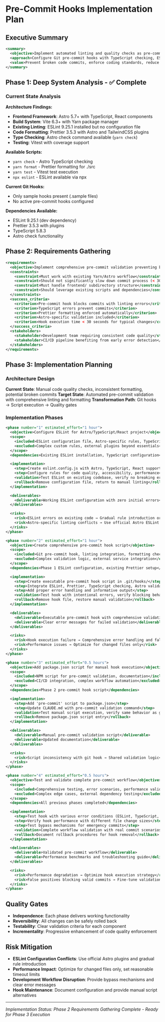 # Pre-Commit Hooks Implementation Plan

## Executive Summary

```xml
<summary>
  <objective>Implement automated linting and quality checks as pre-commit hooks to ensure code quality and consistency</objective>
  <approach>Configure Git pre-commit hooks with TypeScript checking, ESLint, Prettier formatting, and Astro validation</approach>
  <value>Prevent broken code commits, enforce coding standards, reduce CI/CD failures by 70-80%</value>
</summary>
```

## Phase 1: Deep System Analysis - ✅ Complete

### Current State Analysis

**Architecture Findings:**
- **Frontend Framework**: Astro 5.7+ with TypeScript, React components
- **Build System**: Vite 6.3+ with Yarn package manager
- **Existing Linting**: ESLint 9.25.1 installed but no configuration file
- **Code Formatting**: Prettier 3.5.3 with Astro and TailwindCSS plugins
- **Type Checking**: Astro check command available (`yarn check`)
- **Testing**: Vitest with coverage support

**Available Scripts:**
- `yarn check` - Astro TypeScript checking
- `yarn format` - Prettier formatting for ./src
- `yarn test` - Vitest test execution
- `npx eslint` - ESLint available via npx

**Current Git Hooks:**
- Only sample hooks present (.sample files)
- No active pre-commit hooks configured

**Dependencies Available:**
- ESLint 9.25.1 (dev dependency)
- Prettier 3.5.3 with plugins
- TypeScript 5.8.3
- Astro check functionality

## Phase 2: Requirements Gathering

```xml
<requirements>
  <objective>Implement comprehensive pre-commit validation preventing broken code commits</objective>
  <constraints>
    <constraint>Must work with existing Yarn/Astro workflow</constraint>
    <constraint>Should not significantly slow down commit process (< 30 seconds)</constraint>
    <constraint>Must handle frontend/ subdirectory structure</constraint>
    <constraint>Should leverage existing scripts and dependencies</constraint>
  </constraints>
  <success_criteria>
    <criterion>Pre-commit hook blocks commits with linting errors</criterion>
    <criterion>TypeScript errors prevent commits</criterion>
    <criterion>Prettier formatting enforced automatically</criterion>
    <criterion>Astro-specific validation included</criterion>
    <criterion>Hook execution time < 30 seconds for typical changes</criterion>
  </success_criteria>
  <stakeholders>
    <stakeholder>Development team requiring consistent code quality</stakeholder>
    <stakeholder>CI/CD pipeline benefiting from early error detection</stakeholder>
  </stakeholders>
</requirements>
```

## Phase 3: Implementation Planning

### Architecture Design

**Current State**: Manual code quality checks, inconsistent formatting, potential broken commits
**Target State**: Automated pre-commit validation with comprehensive linting and formatting
**Transformation Path**: Git hooks → Script execution → Quality gates

### Implementation Phases

```xml
<phase number="1" estimated_effort="1 hour">
  <objective>Configure ESLint for Astro/TypeScript/React project</objective>
  <scope>
    <included>ESLint configuration file, Astro-specific rules, TypeScript integration</included>
    <excluded>Complex custom rules, external plugins beyond essentials</excluded>
  </scope>
  <dependencies>Existing ESLint installation, TypeScript configuration</dependencies>

  <implementation>
    <step>Create eslint.config.js with Astro, TypeScript, React support</step>
    <step>Configure rules for code quality, accessibility, performance</step>
    <validation>Test ESLint on existing codebase, verify no breaking errors</validation>
    <rollback>Remove configuration file, return to manual linting</rollback>
  </implementation>

  <deliverables>
    <deliverable>Working ESLint configuration with zero initial errors</deliverable>
  </deliverables>

  <risks>
    <risk>ESLint errors on existing code → Gradual rule introduction or fixes</risk>
    <risk>Astro-specific linting conflicts → Use official Astro ESLint plugin</risk>
  </risks>
</phase>

<phase number="2" estimated_effort="1 hour">
  <objective>Create comprehensive pre-commit hook script</objective>
  <scope>
    <included>Git pre-commit hook, linting integration, formatting checks, type validation</included>
    <excluded>Complex validation logic, external service integration</excluded>
  </scope>
  <dependencies>Phase 1 ESLint configuration, existing Prettier setup</dependencies>

  <implementation>
    <step>Create executable pre-commit hook script in .git/hooks/</step>
    <step>Integrate ESLint, Prettier, TypeScript checking, Astro validation</step>
    <step>Add proper error handling and informative output</step>
    <validation>Test hook with intentional errors, verify blocking behavior</validation>
    <rollback>Remove hook file, restore manual validation</rollback>
  </implementation>

  <deliverables>
    <deliverable>Executable pre-commit hook with comprehensive validation</deliverable>
    <deliverable>Clear error messages for failed validation</deliverable>
  </deliverables>

  <risks>
    <risk>Hook execution failure → Comprehensive error handling and fallbacks</risk>
    <risk>Performance issues → Optimize for changed files only</risk>
  </risks>
</phase>

<phase number="3" estimated_effort="0.5 hours">
  <objective>Add package.json script for manual hook execution</objective>
  <scope>
    <included>NPM script for pre-commit validation, documentation</included>
    <excluded>CI/CD integration, complex workflow automation</excluded>
  </scope>
  <dependencies>Phase 2 pre-commit hook script</dependencies>

  <implementation>
    <step>Add 'pre-commit' script to package.json</step>
    <step>Update CLAUDE.md with pre-commit validation command</step>
    <validation>Test manual script execution, verify same behavior as git hook</validation>
    <rollback>Remove package.json script entry</rollback>
  </implementation>

  <deliverables>
    <deliverable>Manual pre-commit validation script</deliverable>
    <deliverable>Updated documentation</deliverable>
  </deliverables>

  <risks>
    <risk>Script inconsistency with git hook → Shared validation logic</risk>
  </risks>
</phase>

<phase number="4" estimated_effort="0.5 hours">
  <objective>Test and validate complete pre-commit workflow</objective>
  <scope>
    <included>Comprehensive testing, error scenarios, performance validation</included>
    <excluded>Complex edge cases, external dependency testing</excluded>
  </scope>
  <dependencies>All previous phases completed</dependencies>

  <implementation>
    <step>Test hook with various error conditions (ESLint, TypeScript, formatting)</step>
    <step>Verify hook performance with different file change sizes</step>
    <step>Test bypass mechanisms for emergency commits</step>
    <validation>Complete workflow validation with real commit scenarios</validation>
    <rollback>Document rollback procedures for hook removal</rollback>
  </implementation>

  <deliverables>
    <deliverable>Validated pre-commit workflow</deliverable>
    <deliverable>Performance benchmarks and troubleshooting guide</deliverable>
  </deliverables>

  <risks>
    <risk>Performance degradation → Optimize hook execution strategy</risk>
    <risk>False positives blocking valid commits → Fine-tune validation rules</risk>
  </risks>
</phase>
```

## Quality Gates

- **Independence**: Each phase delivers working functionality
- **Reversibility**: All changes can be safely rolled back
- **Testability**: Clear validation criteria for each component
- **Incrementality**: Progressive enhancement of code quality enforcement

## Risk Mitigation

- **ESLint Configuration Conflicts**: Use official Astro plugins and gradual rule introduction
- **Performance Impact**: Optimize for changed files only, set reasonable timeout limits
- **Development Workflow Disruption**: Provide bypass mechanisms and clear error messages
- **Hook Maintenance**: Document configuration and provide manual script alternatives

---

_Implementation Status: Phase 2 Requirements Gathering Complete - Ready for Phase 3 Execution_
